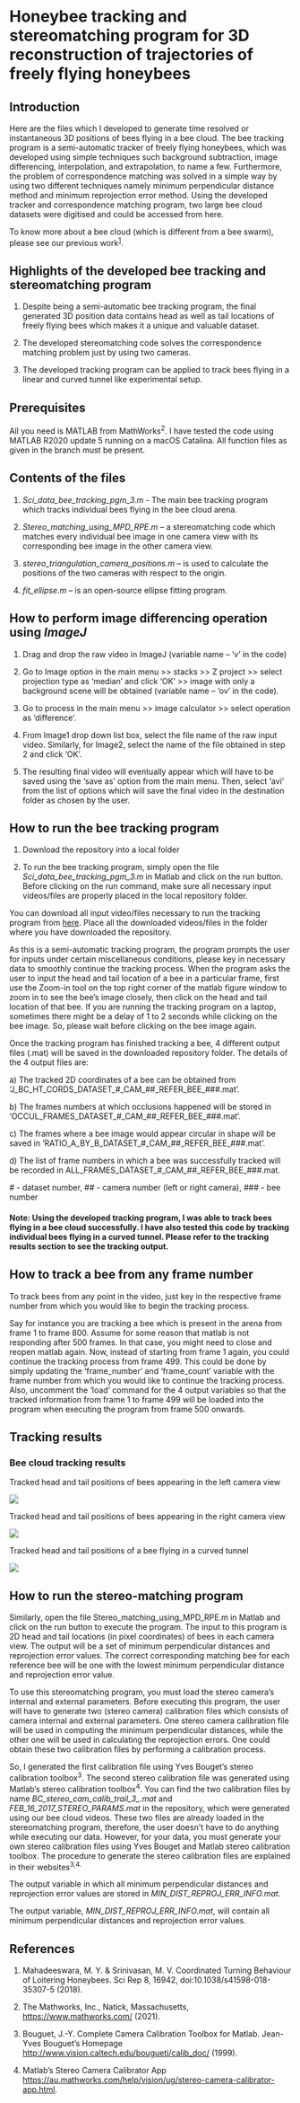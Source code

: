 # Honeybee tracking and stereomatching program for 3D reconstruction of trajectories of freely flying honeybees

## Introduction

Here are the files which I developed to generate time resolved or instantaneous 3D positions of bees flying in a bee cloud. The bee tracking program is a semi-automatic tracker of freely flying honeybees, which was developed using simple techniques such background subtraction, image differencing, interpolation, and extrapolation, to name a few. Furthermore, the problem of correspondence matching was solved in a simple way by using two different techniques namely minimum perpendicular distance method and minimum reprojection error method. Using the developed tracker and correspondence matching program, two large bee cloud datasets were digitised and could be accessed from here.

To know more about a bee cloud (which is different from a bee swarm), please see our previous work<sup>[1](https://www.nature.com/articles/s41598-018-35307-5)</sup>.  


## Highlights of the developed bee tracking and stereomatching program

1.	Despite being a semi-automatic bee tracking program, the final generated 3D position data contains head as well as tail locations of freely flying bees which makes it a unique and valuable dataset.

2.	The developed stereomatching code solves the correspondence matching problem just by using two cameras. 

3. The developed tracking program can be applied to track bees flying in a linear and curved tunnel like experimental setup.


## Prerequisites

All you need is MATLAB from MathWorks<sup>2</sup>. I have tested the code using MATLAB R2020 update 5 running on a macOS Catalina. All function files as given in the branch must be present.

## Contents of the files

1)	*Sci_data_bee_tracking_pgm_3.m* - The main bee tracking program which tracks individual bees flying in the bee cloud arena.

2)	*Stereo_matching_using_MPD_RPE.m* – a stereomatching code which matches every individual bee image in one camera view with its corresponding bee image in the other camera view. 

3)	*stereo_triangulation_camera_positions.m* – is used to calculate the positions of the two cameras with respect to the origin.

4)	*fit_ellipse.m* – is an open-source ellipse fitting program.


## How to perform image differencing operation using *ImageJ*

1.	Drag and drop the raw video in ImageJ (variable name – ‘v’ in the code)

2.	Go to Image option in the main menu >> stacks >> Z project >> select projection type as ‘median’ and click ‘OK’ >> image with only a background scene will be obtained (variable name – ‘ov’ in the code).

3.	Go to process in the main menu >> image calculator >> select operation as ‘difference’.

4.	From Image1 drop down list box, select the file name of the raw input video. Similarly, for Image2, select the name of the file obtained in step 2 and click ‘OK’.

5.	The resulting final video will eventually appear which will have to be saved using the ‘save as’ option from the main menu. Then, select ‘avi’ from the list of options which will save the final video in the destination folder as chosen by the user. 


## How to run the bee tracking program

1. Download the repository into a local folder

2. To run the bee tracking program, simply open the file *Sci_data_bee_tracking_pgm_3.m* in Matlab and click on the run button. Before clicking on the run command, make sure all necessary input videos/files are properly placed in the local repository folder. 

You can download all input video/files necessary to run the tracking program from [here](https://figshare.com/articles/media/Multi-Object_Tracking_in_Heterogeneous_environments_MOTHe_for_animal_video_recordings/11980356/3). Place all the downloaded videos/files in the folder where you have downloaded the repository.  

As this is a semi-automatic tracking program, the program prompts the user for inputs under certain miscellaneous conditions, please key in necessary data to smoothly continue the tracking process. When the program asks the user to input the head and tail location of a bee in a particular frame, first use the Zoom-in tool on the top right corner of the matlab figure window to zoom in to see the bee’s image closely, then click on the head and tail location of that bee. If you are running the tracking program on a laptop, sometimes there might be a delay of 1 to 2 seconds while clicking on the bee image. So, please wait before clicking on the bee image again.

Once the tracking program has finished tracking a bee, 4 different output files (.mat) will be saved in the downloaded repository folder. The details of the 4 output files are:

a) The tracked 2D coordinates of a bee can be obtained from ‘J\_BC\_HT\_CORDS\_DATASET\_#\_CAM\_##\_REFER\_BEE\_###.mat’.

b) The frames numbers at which occlusions happened will be stored in
 ‘OCCUL\_FRAMES\_DATASET\_#\_CAM\_##\_REFER\_BEE\_###.mat’.

c) The frames where a bee image would appear circular in shape will be saved in ‘RATIO\_A\_BY\_B\_DATASET\_#\_CAM\_##\_REFER\_BEE\_###.mat’. 

d) The list of frame numbers in which a bee was successfully tracked will be recorded in ALL\_FRAMES\_DATASET\_#\_CAM\_##\_REFER\_BEE\_###.mat.

\# - dataset number, \## - camera number (left or right camera), \### - bee number

#### Note: Using the developed tracking program, I was able to track bees flying in a bee cloud successfully. I have also tested this code by tracking individual bees flying in a curved tunnel. Please refer to the tracking results section to see the tracking output.

## How to track a bee from any frame number

To track bees from any point in the video, just key in the respective frame number from which you would like to begin the tracking process. 

Say for instance you are tracking a bee which is present in the arena from frame 1 to frame 800. Assume for some reason that matlab is not responding after 500 frames. In that case, you might need to close and reopen matlab again. Now, instead of starting from frame 1 again, you could continue the tracking process from frame 499. This could be done by simply updating the ‘frame_number’ and ‘frame_count’ variable with the frame number from which you would like to continue the tracking process. Also, uncomment the ‘load’ command for the 4 output variables so that the tracked information from frame 1 to frame 499 will be loaded into the program when executing the program from frame 500 onwards.


## Tracking results

### Bee cloud tracking results

Tracked head and tail positions of bees appearing in the left camera view

![](GIPHY_CAM_1_1.gif)

Tracked head and tail positions of bees appearing in the right camera view 

![](GIPHY_CAM_2_2.gif)

Tracked head and tail positions of a bee flying in a curved tunnel

![](GIPHY_CAM_5_5.gif)

## How to run the stereo-matching program 

Similarly, open the file Stereo_matching_using_MPD_RPE.m in Matlab and click on the run button to execute the program. The input to this program is 2D head and tail locations (in pixel coordinates) of bees in each camera view. The output will be a set of minimum perpendicular distances and reprojection error values. The correct corresponding matching bee for each reference bee will be one with the lowest minimum perpendicular distance and reprojection error value.

To use this stereomatching program, you must load the stereo camera’s internal and external parameters. Before executing this program, the user will have to generate two (stereo camera) calibration files which consists of camera internal and external parameters. One stereo camera calibration file will be used in computing the minimum perpendicular distances, while the other one will be used in calculating the reprojection errors. One could obtain these two calibration files by performing a calibration process.

So, I generated the first calibration file using Yves Bouget’s stereo calibration toolbox<sup>3</sup>. The second stereo calibration file was generated using Matlab’s stereo calibration toolbox<sup>4</sup>. You can find the two calibration files by name *BC_stereo_cam_calib_trail_3_.mat* and *FEB_16_2017_STEREO_PARAMS.mat* in the repository, which were generated using our bee cloud videos. These two files are already loaded in the stereomatching program, therefore, the user doesn't have to do anything while executing our data. However, for your data, you must generate your own stereo calibration files using Yves Bouget and Matlab stereo calibration toolbox. The procedure to generate the stereo calibration files are explained in their websites<sup>3,4.

The output variable in which all minimum perpendicular distances and reprojection error values are stored in *MIN_DIST_REPROJ_ERR_INFO.mat*.
  
The output variable, *MIN_DIST_REPROJ_ERR_INFO.mat*, will contain all minimum perpendicular distances and reprojection error values.

## References

1. Mahadeeswara, M. Y. & Srinivasan, M. V. Coordinated Turning Behaviour of Loitering Honeybees. Sci Rep 8, 16942, doi:10.1038/s41598-018-35307-5 (2018).
  
2. The Mathworks, Inc., Natick, Massachusetts, <https://www.mathworks.com/> (2021).

3. Bouguet, J.-Y. Complete Camera Calibration Toolbox for Matlab. Jean-Yves Bouguet’s Homepage <http://www.vision.caltech.edu/bouguetj/calib_doc/> (1999).

4. Matlab’s Stereo Camera Calibrator App <https://au.mathworks.com/help/vision/ug/stereo-camera-calibrator-app.html>.




